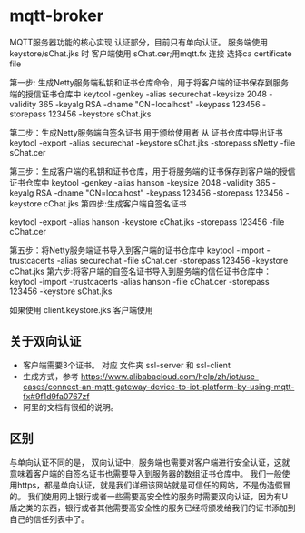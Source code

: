 # mqtt-broker
MQTT服务器功能的核心实现
认证部分，目前只有单向认证。
服务端使用 keystore/sChat.jks 时
客户端使用 sChat.cer;用mqtt.fx 连接 选择ca certificate file

第一步:   生成Netty服务端私钥和证书仓库命令，用于将客户端的证书保存到服务端的授信证书仓库中
keytool -genkey -alias securechat -keysize 2048 -validity 365 -keyalg RSA -dname "CN=localhost" -keypass 123456 -storepass 123456 -keystore sChat.jks

第二步：生成Netty服务端自签名证书 用于颁给使用者 从 证书仓库中导出证书
keytool -export -alias securechat -keystore sChat.jks -storepass sNetty -file sChat.cer

第三步：生成客户端的私钥和证书仓库，用于将服务端的证书保存到客户端的授信证书仓库中
    keytool -genkey -alias hanson -keysize 2048 -validity 365  -keyalg RSA -dname "CN=localhost" -keypass 123456  -storepass 123456 -keystore cChat.jks
第四步:生成客户端自签名证书

keytool -export -alias hanson -keystore cChat.jks -storepass 123456 -file cChat.cer

第五步：将Netty服务端证书导入到客户端的证书仓库中
keytool -import -trustcacerts -alias securechat -file sChat.cer -storepass 123456 -keystore cChat.jks
第六步:将客户端的自签名证书导入到服务端的信任证书仓库中：
keytool -import -trustcacerts -alias hanson -file cChat.cer -storepass 123456 -keystore sChat.jks

如果使用  client.keystore.jks
客户端使用 

## 关于双向认证
* 客户端需要3个证书。 对应 文件夹 ssl-server 和 ssl-client
* 生成方式，参考 https://www.alibabacloud.com/help/zh/iot/use-cases/connect-an-mqtt-gateway-device-to-iot-platform-by-using-mqtt-fx#9f1d9fa0767zf
* 阿里的文档有很细的说明。
## 区别
与单向认证不同的是， 双向认证中，服务端也需要对客户端进行安全认证，这就意味着客户端的自签名证书也需要导入到服务器的数组证书仓库中。
我们一般使用https，都是单向认证，就是我们详细该网站就是可信任的网站，不是伪造假冒的。
我们使用网上银行或者一些需要高安全性的服务时需要双向认证，因为有U盾之类的东西，银行或者其他需要高安全性的服务已经将颁发给我们的证书添加到自己的信任列表中了。

